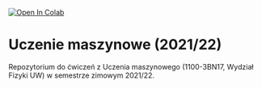 [![Open In Colab](https://colab.research.google.com/assets/colab-badge.svg)](https://colab.research.google.com/github/Shmoo137/uczenie-maszynowe-2021-22)

# Uczenie maszynowe (2021/22)
Repozytorium do ćwiczeń z Uczenia maszynowego (1100-3BN17, Wydział Fizyki UW) w semestrze zimowym 2021/22.